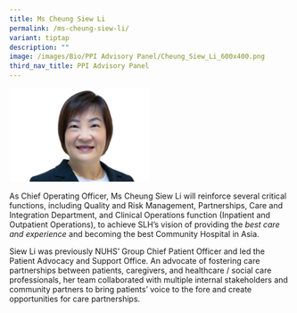 ```yaml
---
title: Ms Cheung Siew Li
permalink: /ms-cheung-siew-li/
variant: tiptap
description: ""
image: /images/Bio/PPI Advisory Panel/Cheung_Siew_Li_600x400.png
third_nav_title: PPI Advisory Panel
---
```

<p></p>
<div class="isomer-image-wrapper">
<img style="width: 50%;" height="auto" width="100%" alt="" src="/images/Bio/PPI Advisory Panel/Cheung_Siew_Li_600x400.png">
</div>
<p>As Chief Operating Officer, Ms Cheung Siew Li will reinforce several critical
functions, including Quality and Risk Management, Partnerships, Care and
Integration Department, and Clinical Operations function (Inpatient and
Outpatient Operations), to achieve SLH’s vision of providing the<em> best care and experience</em> and
becoming the best Community Hospital in Asia.&nbsp;</p>
<p>Siew Li was previously NUHS’ Group Chief Patient Officer and led the Patient
Advocacy and Support Office. An advocate of fostering care partnerships
between patients, caregivers, and healthcare / social care professionals,
her team collaborated with multiple internal stakeholders and community
partners to bring patients’ voice to the fore and create opportunities
for care partnerships.&nbsp;</p>